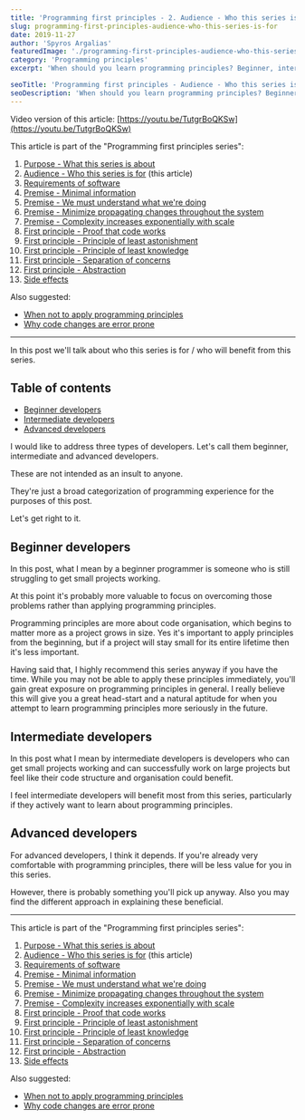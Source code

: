 ```yaml
---
title: 'Programming first principles - 2. Audience - Who this series is for'
slug: programming-first-principles-audience-who-this-series-is-for
date: 2019-11-27
author: 'Spyros Argalias'
featuredImage: './programming-first-principles-audience-who-this-series-is-for.png'
category: 'Programming principles'
excerpt: 'When should you learn programming principles? Beginner, intermediate, advanced? Everyone benefits, but one group of people may benefit the most.'

seoTitle: 'Programming first principles - Audience - Who this series is for'
seoDescription: 'When should you learn programming principles? Beginner, intermediate, advanced? Everyone benefits, but one group of people may benefit the most.'
---
```


Video version of this article: [https://youtu.be/TutgrBoQKSw](https://youtu.be/TutgrBoQKSw)

This article is part of the "Programming first principles series":

1. [Purpose - What this series is about](/blog/programming-first-principles-purpose-what-this-series-is-about/)
2. [Audience - Who this series is for](/blog/programming-first-principles-audience-who-this-series-is-for/) (this article)
3. [Requirements of software](/blog/programming-first-principles-requirements-of-software/)
4. [Premise - Minimal information](/blog/programming-first-principles-premise-minimal-information/)
5. [Premise - We must understand what we're doing](/blog/programming-first-principles-premise-we-must-understand-what-were-doing/)
6. [Premise - Minimize propagating changes throughout the system](/blog/programming-first-principles-premise-minimize-propagating-changes/)
7. [Premise - Complexity increases exponentially with scale](/blog/programming-first-principles-premise-complexity-increases-exponentially-with-scale/)
8. [First principle - Proof that code works](/blog/programming-first-principles-first-principle-proof-that-code-works/)
9. [First principle - Principle of least astonishment](/blog/programming-first-principles-first-principle-principle-of-least-astonishment/)
10. [First principle - Principle of least knowledge](/blog/programming-first-principles-first-principle-principle-of-least-knowledge/)
11. [First principle - Separation of concerns](/blog/programming-first-principles-first-principle-separation-of-concerns/)
12. [First principle - Abstraction](/blog/programming-first-principles-first-principle-abstraction/)
13. [Side effects](/blog/programming-first-principles-side-effects/)

Also suggested:

- [When not to apply programming principles](/blog/when-not-to-apply-programming-principles/)
- [Why code changes are error prone](/blog/why-code-changes-are-error-prone/)

---

In this post we'll talk about who this series is for / who will benefit from this series.

## Table of contents

- [Beginner developers](#beginner-developers)
- [Intermediate developers](#intermediate-developers)
- [Advanced developers](#advanced-developers)

I would like to address three types of developers. Let's call them beginner, intermediate and advanced developers.

These are not intended as an insult to anyone.

They're just a broad categorization of programming experience for the purposes of this post.

Let's get right to it.

## Beginner developers

In this post, what I mean by a beginner programmer is someone who is still struggling to get small projects working.

At this point it's probably more valuable to focus on overcoming those problems rather than applying programming principles.

Programming principles are more about code organisation, which begins to matter more as a project grows in size. Yes it's important to apply principles from the beginning, but if a project will stay small for its entire lifetime then it's less important.

Having said that, I highly recommend this series anyway if you have the time. While you may not be able to apply these principles immediately, you'll gain great exposure on programming principles in general. I really believe this will give you a great head-start and a natural aptitude for when you attempt to learn programming principles more seriously in the future.

## Intermediate developers

In this post what I mean by intermediate developers is developers who can get small projects working and can successfully work on large projects but feel like their code structure and organisation could benefit.

I feel intermediate developers will benefit most from this series, particularly if they actively want to learn about programming principles.

## Advanced developers

For advanced developers, I think it depends. If you're already very comfortable with programming principles, there will be less value for you in this series.

However, there is probably something you'll pick up anyway. Also you may find the different approach in explaining these beneficial.

---

This article is part of the "Programming first principles series":

1. [Purpose - What this series is about](/blog/programming-first-principles-purpose-what-this-series-is-about/)
2. [Audience - Who this series is for](/blog/programming-first-principles-audience-who-this-series-is-for/) (this article)
3. [Requirements of software](/blog/programming-first-principles-requirements-of-software/)
4. [Premise - Minimal information](/blog/programming-first-principles-premise-minimal-information/)
5. [Premise - We must understand what we're doing](/blog/programming-first-principles-premise-we-must-understand-what-were-doing/)
6. [Premise - Minimize propagating changes throughout the system](/blog/programming-first-principles-premise-minimize-propagating-changes/)
7. [Premise - Complexity increases exponentially with scale](/blog/programming-first-principles-premise-complexity-increases-exponentially-with-scale/)
8. [First principle - Proof that code works](/blog/programming-first-principles-first-principle-proof-that-code-works/)
9. [First principle - Principle of least astonishment](/blog/programming-first-principles-first-principle-principle-of-least-astonishment/)
10. [First principle - Principle of least knowledge](/blog/programming-first-principles-first-principle-principle-of-least-knowledge/)
11. [First principle - Separation of concerns](/blog/programming-first-principles-first-principle-separation-of-concerns/)
12. [First principle - Abstraction](/blog/programming-first-principles-first-principle-abstraction/)
13. [Side effects](/blog/programming-first-principles-side-effects/)

Also suggested:

- [When not to apply programming principles](/blog/when-not-to-apply-programming-principles/)
- [Why code changes are error prone](/blog/why-code-changes-are-error-prone/)
